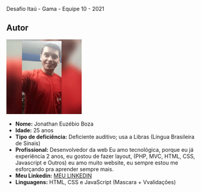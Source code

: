 Desafio Itaú - Gama - Equipe 10 - 2021


## Autor
<img src="img/Jonathan.png" width="39%">

* **Nome:** Jonathan Euzébio Boza
* **Idade:** 25 anos
* **Tipo de deficiência:** Deficiente auditivo; usa a Libras (Língua Brasileira de Sinais) 
* **Profissional:** Desenvolvedor da web Eu amo tecnológica, porque eu já experiência 2 anos, eu gostou de fazer layout, (PHP, MVC, HTML, CSS, Javascript e Outros) eu amo muito website, eu sempre estou me esforçando pra aprender sempre mais.
*  **Meu Linkedin:** <a target="_blank" href="https://www.linkedin.com/in/jonathan-euz%C3%A9bio-boza-8558a7222/">MEU LINKEDIN</a>
* **Linguagens:** HTML, CSS e JavaScript (Mascara + Vvalidações)

